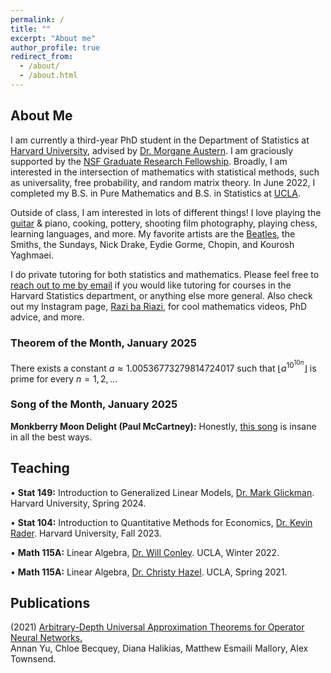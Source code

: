 ```yaml
---
permalink: /
title: ""
excerpt: "About me"
author_profile: true
redirect_from: 
  - /about/
  - /about.html
---
```

## About Me

I am currently a third-year PhD student in the Department of Statistics at [Harvard University](https://statistics.fas.harvard.edu/), advised by [Dr. Morgane Austern](https://sites.google.com/view/morganeaustern/home?authuser=0). I am graciously supported by the [NSF Graduate Research Fellowship](https://www.nsfgrfp.org/). Broadly, I am interested in the intersection of mathematics with statistical methods, such as universality, free probability, and random matrix theory. In June 2022, I completed my B.S. in Pure Mathematics and B.S. in Statistics at [UCLA](https://ww3.math.ucla.edu/).

Outside of class, I am interested in lots of different things! I love playing the [guitar](https://mattesmaili.github.io/files/guitar.png) & piano, cooking, pottery, shooting film photography, playing chess, learning languages, and more. My favorite artists are the [Beatles](https://open.spotify.com/playlist/07ZKf7841juhmGlI6LMfBd?si=4511ac89f1d14618), the Smiths, the Sundays, Nick Drake, Eydie Gorme, Chopin, and Kourosh Yaghmaei.

I do private tutoring for both statistics and mathematics. Please feel free to [reach out to me by email](mailto:matthewmallory@fas.harvard.edu) if you would like tutoring for courses in the Harvard Statistics department, or anything else more general. Also check out my Instagram page, [Razi ba Riazi](https://www.instagram.com/razibariazi), for cool mathematics videos, PhD advice, and more. 

### Theorem of the Month, January 2025

There exists a constant $a \approx 1.00536773279814724017$ such that $\lfloor a^{10^{10n}}\rfloor$ is prime for every $n = 1, 2, \ldots$

### Song of the Month, January 2025

**Monkberry Moon Delight (Paul McCartney):** Honestly, [this song](https://open.spotify.com/track/7afDukwRRDs0rmg3leQ8ti?si=e4490bacdf724139) is insane in all the best ways.

## Teaching
• **Stat 149:** Introduction to Generalized Linear Models, [Dr. Mark Glickman](http://www.glicko.net/). Harvard University, Spring 2024.

• **Stat 104:** Introduction to Quantitative Methods for Economics, [Dr. Kevin Rader](https://statistics.fas.harvard.edu/people/kevin-rader). Harvard University, Fall 2023.

• **Math 115A:** Linear Algebra, [Dr. Will Conley](https://www.math.ucla.edu/~wconley/). UCLA, Winter 2022.

• **Math 115A:** Linear Algebra, [Dr. Christy Hazel](https://christyhazel.github.io/). UCLA, Spring 2021.

## Publications

(2021) [Arbitrary-Depth Universal Approximation Theorems for Operator Neural Networks.](https://arxiv.org/abs/2109.11354)  
Annan Yu, Chloe Becquey, Diana Halikias, Matthew Esmaili Mallory, Alex Townsend.

